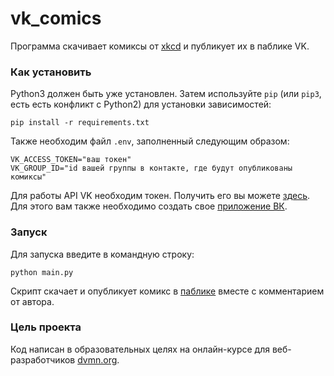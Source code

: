 # vk_comics
 
Программа скачивает комиксы от [xkcd](https://xkcd.com/) и публикует их в паблике VK.

### Как установить

Python3 должен быть уже установлен. 
Затем используйте `pip` (или `pip3`, есть есть конфликт с Python2) для установки зависимостей:
```
pip install -r requirements.txt
```

Также необходим файл `.env`, заполненный следующим образом:

```
VK_ACCESS_TOKEN="ваш токен"
VK_GROUP_ID="id вашей группы в контакте, где будут опубликованы комиксы"
```

Для работы API VK необходим токен. Получить его вы можете [здесь](https://vk.com/dev/implicit_flow_user). Для этого вам также необходимо создать свое [приложение ВК](https://vk.com/dev).


### Запуск

Для запуска введите в командную строку:

```console
python main.py
```

Скрипт скачает и опубликует комикс в [паблике](https://vk.com/public219570094) вместе с комментарием от автора.


### Цель проекта

Код написан в образовательных целях на онлайн-курсе для веб-разработчиков [dvmn.org](https://dvmn.org/).
